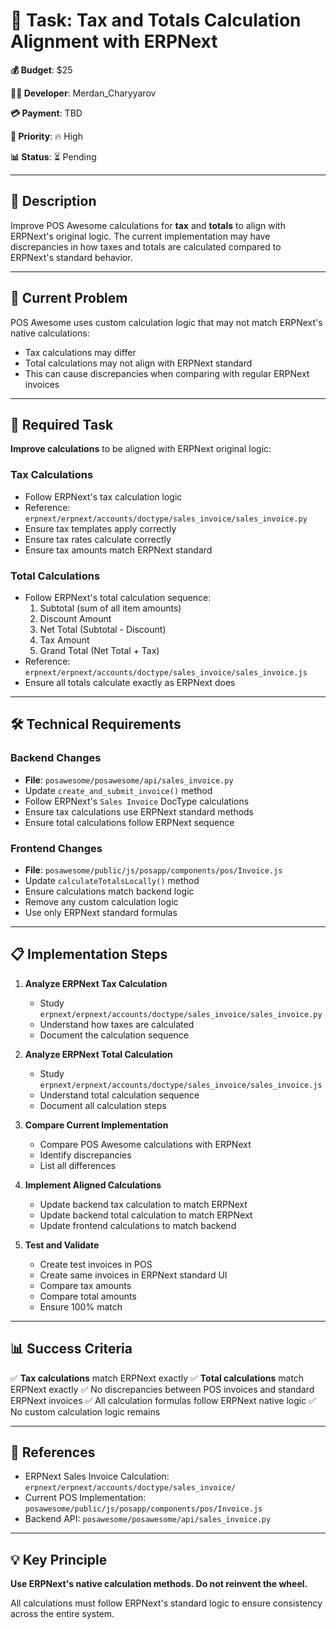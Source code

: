 # 🔧 Task: Tax and Totals Calculation Alignment with ERPNext

**💰 Budget**: $25

**👨‍💻 Developer**: Merdan_Charyyarov

**💳 Payment**: TBD

**🎯 Priority**: 🔥 High

**📊 Status**: ⏳ Pending

---

## 📖 Description

Improve POS Awesome calculations for **tax** and **totals** to align with ERPNext's original logic.
The current implementation may have discrepancies in how taxes and totals are calculated compared to ERPNext's standard behavior.

---

## 🎯 Current Problem

POS Awesome uses custom calculation logic that may not match ERPNext's native calculations:

- Tax calculations may differ
- Total calculations may not align with ERPNext standard
- This can cause discrepancies when comparing with regular ERPNext invoices

---

## 🎯 Required Task

**Improve calculations** to be aligned with ERPNext original logic:

### Tax Calculations

- Follow ERPNext's tax calculation logic
- Reference: `erpnext/erpnext/accounts/doctype/sales_invoice/sales_invoice.py`
- Ensure tax templates apply correctly
- Ensure tax rates calculate correctly
- Ensure tax amounts match ERPNext standard

### Total Calculations

- Follow ERPNext's total calculation sequence:
  1. Subtotal (sum of all item amounts)
  2. Discount Amount
  3. Net Total (Subtotal - Discount)
  4. Tax Amount
  5. Grand Total (Net Total + Tax)
- Reference: `erpnext/erpnext/accounts/doctype/sales_invoice/sales_invoice.js`
- Ensure all totals calculate exactly as ERPNext does

---

## 🛠️ Technical Requirements

### Backend Changes

- **File**: `posawesome/posawesome/api/sales_invoice.py`
- Update `create_and_submit_invoice()` method
- Follow ERPNext's `Sales Invoice` DocType calculations
- Ensure tax calculations use ERPNext standard methods
- Ensure total calculations follow ERPNext sequence

### Frontend Changes

- **File**: `posawesome/public/js/posapp/components/pos/Invoice.js`
- Update `calculateTotalsLocally()` method
- Ensure calculations match backend logic
- Remove any custom calculation logic
- Use only ERPNext standard formulas

---

## 📋 Implementation Steps

1. **Analyze ERPNext Tax Calculation**
   - Study `erpnext/erpnext/accounts/doctype/sales_invoice/sales_invoice.py`
   - Understand how taxes are calculated
   - Document the calculation sequence

2. **Analyze ERPNext Total Calculation**
   - Study `erpnext/erpnext/accounts/doctype/sales_invoice/sales_invoice.js`
   - Understand total calculation sequence
   - Document all calculation steps

3. **Compare Current Implementation**
   - Compare POS Awesome calculations with ERPNext
   - Identify discrepancies
   - List all differences

4. **Implement Aligned Calculations**
   - Update backend tax calculation to match ERPNext
   - Update backend total calculation to match ERPNext
   - Update frontend calculations to match backend

5. **Test and Validate**
   - Create test invoices in POS
   - Create same invoices in ERPNext standard UI
   - Compare tax amounts
   - Compare total amounts
   - Ensure 100% match

---

## 📊 Success Criteria

✅ **Tax calculations** match ERPNext exactly
✅ **Total calculations** match ERPNext exactly
✅ No discrepancies between POS invoices and standard ERPNext invoices
✅ All calculation formulas follow ERPNext native logic
✅ No custom calculation logic remains

---

## 📖 References

- ERPNext Sales Invoice Calculation: `erpnext/erpnext/accounts/doctype/sales_invoice/`
- Current POS Implementation: `posawesome/public/js/posapp/components/pos/Invoice.js`
- Backend API: `posawesome/posawesome/api/sales_invoice.py`

---

## 💡 Key Principle

**Use ERPNext's native calculation methods. Do not reinvent the wheel.**

All calculations must follow ERPNext's standard logic to ensure consistency across the entire system.

